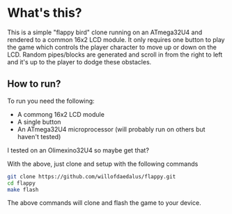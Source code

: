 # What's this?
This is a simple "flappy bird" clone running on an ATmega32U4 and rendered to a common 16x2 LCD 
module. It only requires one button to play the game which controls the player character to move 
up or down on the LCD. Random pipes/blocks are generated and scroll in from the right to left and 
it's up to the player to dodge these obstacles.


## How to run?
To run you need the following:
* A commong 16x2 LCD module
* A single button
* An ATmega32U4 microprocessor (will probably run on others but haven't tested)  

I tested on an Olimexino32U4 so maybe get that?

With the above, just clone and setup with the following commands
```sh
git clone https://github.com/willofdaedalus/flappy.git
cd flappy
make flash
```

The above commands will clone and flash the game to your device. 
